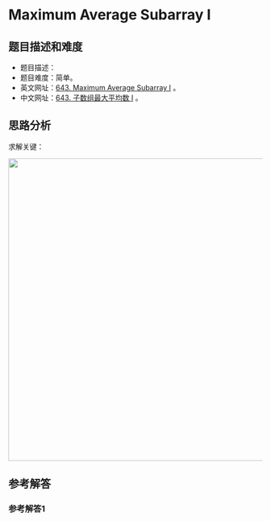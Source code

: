 # Maximum Average Subarray I

## 题目描述和难度
+ 题目描述：
+ 题目难度：简单。
+ 英文网址：[643. Maximum Average Subarray I](https://leetcode.com/problems/maximum-average-subarray-i/description/)  。
+ 中文网址：[643. 子数组最大平均数 I](https://leetcode-cn.com/problems/maximum-average-subarray-i/description/)  。
## 思路分析
求解关键：

<img src="https://liweiwei1419.github.io/images/leetcode-solution/" width="600">

## 参考解答
### 参考解答1

```java

```